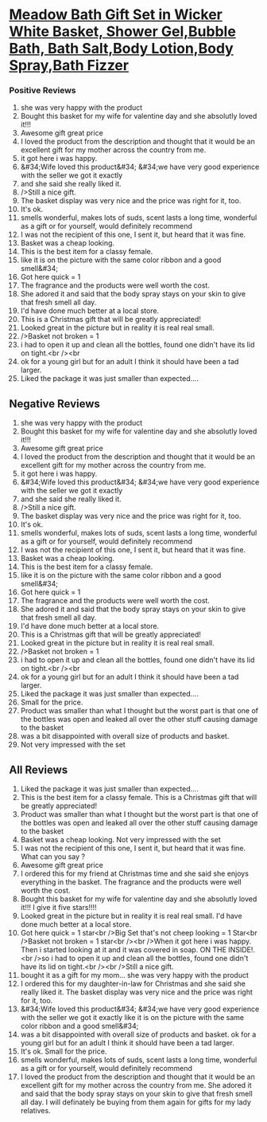# [Meadow Bath Gift Set in Wicker White Basket, Shower Gel,Bubble Bath, Bath Salt,Body Lotion,Body Spray,Bath Fizzer](https://products.checkmycream.com/products/Meadow-Bath-Gift-Set-in-Wicker-White-Basket-Shower-GelBubble-Bath-Bath-SaltBody-LotionBody-SprayBath-Fizzer.html)

### Positive Reviews

<ol>
      <li>she was very happy with the product</li>
      <li>Bought this basket for my wife for valentine day and she absolutly loved it!!!</li>
      <li>Awesome gift great price</li>
      <li>I loved the product from the description and thought that it would be an excellent gift for my mother across the country from me.</li>
      <li>it got here i was happy.</li>
      <li>&amp;#34;Wife loved this product&amp;#34;  &amp;#34;we have very good experience with the seller we got it exactly</li>
      <li>and she said she really liked it.  </li>
      <li>/&gt;Still a nice gift.</li>
      <li>The basket display was very nice and the price was right for it, too.</li>
      <li>It&#x27;s ok.  </li>
      <li>smells wonderful, makes lots of suds, scent lasts a long time, wonderful as a gift or for yourself, would definitely recommend</li>
      <li>I was not the recipient of this one, I sent it, but heard that it was fine.</li>
      <li>Basket was a cheap looking.</li>
      <li>This is the best item for a classy female.</li>
      <li>like it is on the picture with the same color ribbon and  a good smell&amp;#34;</li>
      <li>Got here quick &#x3D; 1</li>
      <li>The fragrance and the products were well worth the cost.</li>
      <li>She adored it and said that the body spray stays on your skin to give that fresh smell all day.</li>
      <li>I&#x27;d have done much better at a local store.</li>
      <li>This is a Christmas gift that will be greatly appreciated!</li>
      <li>Looked great in the picture but in reality it is real real small.</li>
      <li>/&gt;Basket not broken  &#x3D; 1</li>
      <li>i had to open it up and clean all the bottles, found one didn&#x27;t have its lid on tight.&lt;br /&gt;&lt;br</li>
      <li>ok for a young girl but for an adult I think it should have been a tad larger.</li>
      <li>Liked the package it was just smaller than expected....</li>
</ol>


<h2>Negative Reviews</h2>
<ol>
<li> she was very happy with the product</li>
<li> Bought this basket for my wife for valentine day and she absolutly loved it!!!</li>
<li> Awesome gift great price</li>
<li> I loved the product from the description and thought that it would be an excellent gift for my mother across the country from me.</li>
<li> it got here i was happy.</li>
<li> &amp;#34;Wife loved this product&amp;#34;  &amp;#34;we have very good experience with the seller we got it exactly</li>
<li> and she said she really liked it.  </li>
<li> /&gt;Still a nice gift.</li>
<li> The basket display was very nice and the price was right for it, too.</li>
<li> It&#x27;s ok.  </li>
<li> smells wonderful, makes lots of suds, scent lasts a long time, wonderful as a gift or for yourself, would definitely recommend</li>
<li> I was not the recipient of this one, I sent it, but heard that it was fine.</li>
<li> Basket was a cheap looking.</li>
<li> This is the best item for a classy female.</li>
<li> like it is on the picture with the same color ribbon and  a good smell&amp;#34;</li>
<li> Got here quick &#x3D; 1</li>
<li> The fragrance and the products were well worth the cost.</li>
<li> She adored it and said that the body spray stays on your skin to give that fresh smell all day.</li>
<li> I&#x27;d have done much better at a local store.</li>
<li> This is a Christmas gift that will be greatly appreciated!</li>
<li> Looked great in the picture but in reality it is real real small.</li>
<li> /&gt;Basket not broken  &#x3D; 1</li>
<li> i had to open it up and clean all the bottles, found one didn&#x27;t have its lid on tight.&lt;br /&gt;&lt;br</li>
<li> ok for a young girl but for an adult I think it should have been a tad larger.</li>
<li> Liked the package it was just smaller than expected....</li>
<li> Small for the price.</li>
<li> Product was smaller than what I thought but the worst part is that one of the bottles was open and leaked all over the other stuff causing damage to the basket</li>
<li> was a bit disappointed with overall size of products and basket.</li>
<li> Not very impressed with the set</li>
</ol>

<h2>All Reviews</h2>

<ol>
    <li> Liked the package it was just smaller than expected....</li>
    <li> This is the best item for a classy female. This is a Christmas gift that will be greatly appreciated!</li>
    <li> Product was smaller than what I thought but the worst part is that one of the bottles was open and leaked all over the other stuff causing damage to the basket</li>
    <li> Basket was a cheap looking. Not very impressed with the set</li>
    <li> I was not the recipient of this one, I sent it, but heard that it was fine. What can you say ?</li>
    <li> Awesome gift great price</li>
    <li> I ordered this for my friend at Christmas time and she said she enjoys everything in the basket. The fragrance and the products were well worth the cost.</li>
    <li> Bought this basket for my wife for valentine day and she absolutly loved it!!! I give it five stars!!!!</li>
    <li> Looked great in the picture but in reality it is real real small. I&#x27;d have done much better at a local store.</li>
    <li> Got here quick &#x3D; 1 star&lt;br /&gt;Big Set that&#x27;s not cheep looking &#x3D; 1 Star&lt;br /&gt;Basket not broken  &#x3D; 1 star&lt;br /&gt;&lt;br /&gt;When it got here i was happy. Then i started looking at it and it was covered in soap. ON THE INSIDE!.&lt;br /&gt;so i had to open it up and clean all the bottles, found one didn&#x27;t have its lid on tight.&lt;br /&gt;&lt;br /&gt;Still a nice gift.</li>
    <li> bought it as a gift for my mom... she was very happy with the product</li>
    <li> I ordered this for my daughter-in-law for Christmas and she said she really liked it.  The basket display was very nice and the price was right for it, too.</li>
    <li> &amp;#34;Wife loved this product&amp;#34;  &amp;#34;we have very good experience with the seller we got it exactly like it is on the picture with the same color ribbon and  a good smell&amp;#34;</li>
    <li> was a bit disappointed with overall size of products and basket. ok for a young girl but for an adult I think it should have been a tad larger.</li>
    <li> It&#x27;s ok.  Small for the price.</li>
    <li> smells wonderful, makes lots of suds, scent lasts a long time, wonderful as a gift or for yourself, would definitely recommend</li>
    <li> I loved the product from the description and thought that it would be an excellent gift for my mother across the country from me. She adored it and said that the body spray stays on your skin to give that fresh smell all day. I will definately be buying from them again for gifts for my lady relatives.</li>
</ol>




